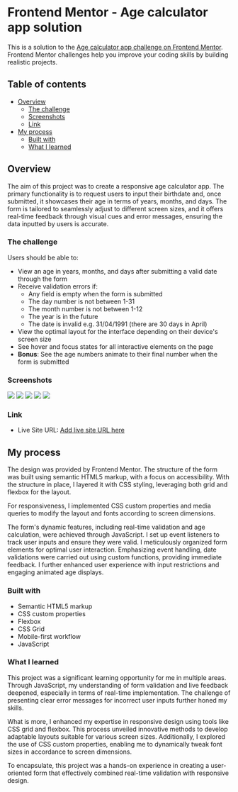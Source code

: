 # Frontend Mentor - Age calculator app solution

This is a solution to the [Age calculator app challenge on Frontend Mentor](https://www.frontendmentor.io/challenges/age-calculator-app-dF9DFFpj-Q). Frontend Mentor challenges help you improve your coding skills by building realistic projects. 

## Table of contents

- [Overview](#overview)
  - [The challenge](#the-challenge)
  - [Screenshots](#screenshots)
  - [Link](#link)
- [My process](#my-process)
  - [Built with](#built-with)
  - [What I learned](#what-i-learned)

## Overview
The aim of this project was to create a responsive age calculator app. The primary functionality is to request users to input their birthdate and, once submitted, it showcases their age in terms of years, months, and days. The form is tailored to seamlessly adjust to different screen sizes, and it offers real-time feedback through visual cues and error messages, ensuring the data inputted by users is accurate.

### The challenge

Users should be able to:

- View an age in years, months, and days after submitting a valid date through the form
- Receive validation errors if:
  - Any field is empty when the form is submitted
  - The day number is not between 1-31
  - The month number is not between 1-12
  - The year is in the future
  - The date is invalid e.g. 31/04/1991 (there are 30 days in April)
- View the optimal layout for the interface depending on their device's screen size
- See hover and focus states for all interactive elements on the page
- **Bonus**: See the age numbers animate to their final number when the form is submitted

### Screenshots

![](assets/images/age-calculator-app-mobile.JPG)
![](assets/images/age-calculator-app-desktop.JPG)
![](assets/images/age-calculator-app-empty-inputs.JPG)
![](assets/images/age-calculator-app-invalid-inputs.JPG)
![](assets/images/age-calculator-app-error-whole-form.JPG)

### Link

- Live Site URL: [Add live site URL here](https://your-live-site-url.com)

## My process

The design was provided by Frontend Mentor. The structure of the form was built using semantic HTML5 markup, with a focus on accessibility. With the structure in place, I layered it with CSS styling, leveraging both grid and flexbox for the layout.

For responsiveness, I implemented CSS custom properties and media queries to modify the layout and fonts according to screen dimensions. 

The form's dynamic features, including real-time validation and age calculation, were achieved through JavaScript. I set up event listeners to track user inputs and ensure they were valid. I meticulously organized form elements for optimal user interaction. Emphasizing event handling, date validations were carried out using custom functions, providing immediate feedback. I further enhanced user experience with input restrictions and engaging animated age displays.

### Built with

- Semantic HTML5 markup
- CSS custom properties
- Flexbox
- CSS Grid
- Mobile-first workflow
- JavaScript 

### What I learned

This project was a significant learning opportunity for me in multiple areas. Through JavaScript, my understanding of form validation and live feedback deepened, especially in terms of real-time implementation. The challenge of presenting clear error messages for incorrect user inputs further honed my skills.

What is more, I enhanced my expertise in responsive design using tools like CSS grid and flexbox. This process unveiled innovative methods to develop adaptable layouts suitable for various screen sizes. Additionally, I explored the use of CSS custom properties, enabling me to dynamically tweak font sizes in accordance to screen dimensions.

To encapsulate, this project was a hands-on experience in creating a user-oriented form that effectively combined real-time validation with responsive design.

